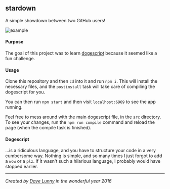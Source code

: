 ## stardown
A simple showdown between two GitHub users!

![example](http://i.imgur.com/xb5UzpD.png)

#### Purpose

The goal of this project was to learn [dogescript](https://dogescript.com/) because it seemed like a fun challenge.

#### Usage

Clone this repository and then `cd` into it and run `npm i`. This will install the necessary files, and the `postinstall` task will take care of compiling the dogescript for you.

You can then run `npm start` and then visit `localhost:6969` to see the app running.

Feel free to mess around with the main dogescript file, in the `src` directory. To see your changes, run the `npm run compile` command and reload the page (when the compile task is finished).

#### Dogescript

...is a ridiculous language, and you have to structure your code in a very cumbersome way. Nothing is simple, and so many times I just forgot to add a `wow` or a `plz`. If it wasn't such a hilarious language, I probably would have stopped earlier.

---

*Created by [Dave Lunny]() in the wonderful year 2016*
